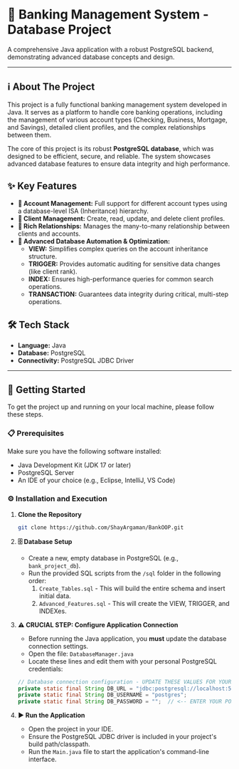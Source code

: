 # 🏦 Banking Management System - Database Project

A comprehensive Java application with a robust PostgreSQL backend, demonstrating advanced database concepts and design.

---

## ℹ️ About The Project

This project is a fully functional banking management system developed in Java. It serves as a platform to handle core banking operations, including the management of various account types (Checking, Business, Mortgage, and Savings), detailed client profiles, and the complex relationships between them.

The core of this project is its robust **PostgreSQL database**, which was designed to be efficient, secure, and reliable. The system showcases advanced database features to ensure data integrity and high performance.

## ✨ Key Features

* **💼 Account Management:** Full support for different account types using a database-level ISA (Inheritance) hierarchy.
* **👤 Client Management:** Create, read, update, and delete client profiles.
* **🔗 Rich Relationships:** Manages the many-to-many relationship between clients and accounts.
* **🤖 Advanced Database Automation & Optimization:**
    * **VIEW:** Simplifies complex queries on the account inheritance structure.
    * **TRIGGER:** Provides automatic auditing for sensitive data changes (like client rank).
    * **INDEX:** Ensures high-performance queries for common search operations.
    * **TRANSACTION:** Guarantees data integrity during critical, multi-step operations.

## 🛠️ Tech Stack
* **Language:** Java
* **Database:** PostgreSQL
* **Connectivity:** PostgreSQL JDBC Driver

---

## 🚀 Getting Started

To get the project up and running on your local machine, please follow these steps.

### 📋 Prerequisites

Make sure you have the following software installed:
* Java Development Kit (JDK 17 or later)
* PostgreSQL Server
* An IDE of your choice (e.g., Eclipse, IntelliJ, VS Code)

### ⚙️ Installation and Execution

1.  **Clone the Repository**
    ```sh
    git clone https://github.com/ShayArgaman/BankOOP.git
    ```

2.  **🗄️ Database Setup**
    * Create a new, empty database in PostgreSQL (e.g., `bank_project_db`).
    * Run the provided SQL scripts from the `/sql` folder in the following order:
        1.  `Create_Tables.sql` - This will build the entire schema and insert initial data.
        2.  `Advanced_Features.sql` - This will create the VIEW, TRIGGER, and INDEXes.

3.  **⚠️ CRUCIAL STEP: Configure Application Connection**
    * Before running the Java application, you **must** update the database connection settings.
    * Open the file: `DatabaseManager.java`
    * Locate these lines and edit them with your personal PostgreSQL credentials:

    ```java
    // Database connection configuration - UPDATE THESE VALUES FOR YOUR ENVIRONMENT
    private static final String DB_URL = "jdbc:postgresql://localhost:5433/bank_project_db";  // <-- UPDATE THE PORT NUMBER HERE IF NEEDED
    private static final String DB_USERNAME = "postgres";
    private static final String DB_PASSWORD = "";  // <-- ENTER YOUR POSTGRESQL PASSWORD HERE
    ```

4.  **▶️ Run the Application**
    * Open the project in your IDE.
    * Ensure the PostgreSQL JDBC driver is included in your project's build path/classpath.
    * Run the `Main.java` file to start the application's command-line interface.

